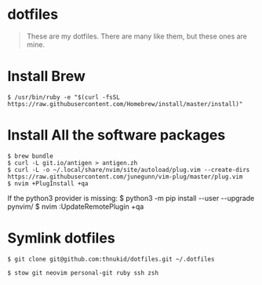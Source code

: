 # dotfiles

> These are my dotfiles. There are many like them, but these ones are mine.

# Install Brew

    $ /usr/bin/ruby -e "$(curl -fsSL https://raw.githubusercontent.com/Homebrew/install/master/install)"

# Install All the software packages

    $ brew bundle
    $ curl -L git.io/antigen > antigen.zh
    $ curl -L -o ~/.local/share/nvim/site/autoload/plug.vim --create-dirs https://raw.githubusercontent.com/junegunn/vim-plug/master/plug.vim
    $ nvim +PlugInstall +qa

If the python3 provider is missing:
    $ python3 -m pip install --user --upgrade pynvim/
    $ nvim :UpdateRemotePlugin +qa



# Symlink dotfiles

    $ git clone git@github.com:thnukid/dotfiles.git ~/.dotfiles

    $ stow git neovim personal-git ruby ssh zsh
